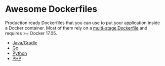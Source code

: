# Awesome Dockerfiles
Production ready Dockerfiles that you can use to put your application inside a Docker container.
Most of them rely on a [multi-stage Dockerfile](https://docs.docker.com/engine/userguide/eng-image/multistage-build/) and requires >= Docker 17.05.

- [Java/Gradle](java)
- [Go](go)
- [Python](python)
- [PHP](php)
